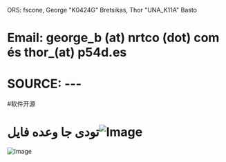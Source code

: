 ORS: fscone, George "K0424G" Bretsikas, Thor "UNA_K11A" Basto
# Email: george\_b (at) nrtco (dot) com és thor\_(at) p54d.es
# SOURCE: ---
#软件开源
# تودی جا وعده فایل![Image](image6.png)
![Image](image7.png)
